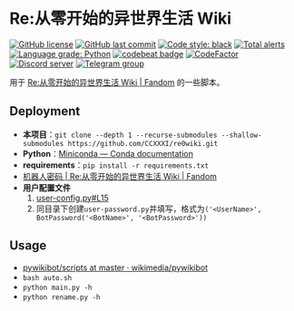 # Re:从零开始的异世界生活 Wiki

[![GitHub license](https://img.shields.io/github/license/CCXXXI/re0wiki)](LICENSE)
[![GitHub last commit](https://img.shields.io/github/last-commit/CCXXXI/re0wiki)](../../commits)
[![Code style: black](https://img.shields.io/badge/code%20style-black-000000.svg)](https://github.com/psf/black)
[![Total alerts](https://img.shields.io/lgtm/alerts/g/CCXXXI/re0wiki.svg?logo=lgtm&logoWidth=18)](https://lgtm.com/projects/g/CCXXXI/re0wiki/alerts/)
[![Language grade: Python](https://img.shields.io/lgtm/grade/python/g/CCXXXI/re0wiki.svg?logo=lgtm&logoWidth=18)](https://lgtm.com/projects/g/CCXXXI/re0wiki/context:python)
[![codebeat badge](https://codebeat.co/badges/4304a407-09be-43de-a02c-03d3603993f0)](https://codebeat.co/projects/github-com-ccxxxi-re0wiki-main)
[![CodeFactor](https://www.codefactor.io/repository/github/ccxxxi/re0wiki/badge)](https://www.codefactor.io/repository/github/ccxxxi/re0wiki)
[![Discord server](https://img.shields.io/discord/779185920670171136?label=discord&logo=discord&logoColor=white)](https://discord.gg/F554jbmEUd)
[![Telegram group](https://img.shields.io/badge/Telegram-re0wiki-blue.svg?logo=telegram)](https://t.me/re0wiki)

用于 [Re:从零开始的异世界生活 Wiki | Fandom](https://rezero.fandom.com/zh) 的一些脚本。

## Deployment

- **本项目**：`git clone --depth 1 --recurse-submodules --shallow-submodules https://github.com/CCXXXI/re0wiki.git`
- **Python**：[Miniconda — Conda documentation](https://docs.conda.io/en/latest/miniconda.html)
- **requirements**：`pip install -r requirements.txt`
- [机器人密码 | Re:从零开始的异世界生活 Wiki | Fandom](https://rezero.fandom.com/zh/wiki/Special:BotPasswords)
- **用户配置文件**
  1. [user-config.py#L15](./user-config.py#L15)
  2. 同目录下创建`user-password.py`并填写，格式为`('<UserName>', BotPassword('<BotName>', '<BotPassword>'))`

## Usage

- [pywikibot/scripts at master · wikimedia/pywikibot](https://github.com/wikimedia/pywikibot/tree/master/scripts#readme)
- `bash auto.sh`
- `python main.py -h`
- `python rename.py -h`
